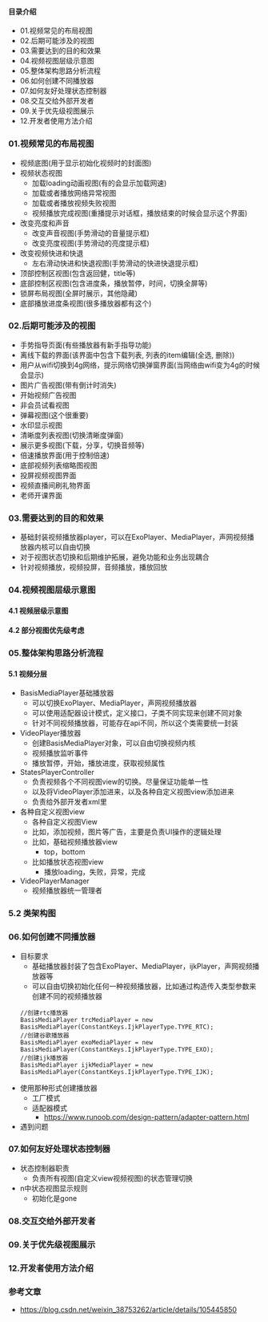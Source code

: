 #### 目录介绍
- 01.视频常见的布局视图
- 02.后期可能涉及的视图
- 03.需要达到的目的和效果
- 04.视频视图层级示意图
- 05.整体架构思路分析流程
- 06.如何创建不同播放器
- 07.如何友好处理状态控制器
- 08.交互交给外部开发者
- 09.关于优先级视图展示
- 12.开发者使用方法介绍



### 01.视频常见的布局视图
- 视频底图(用于显示初始化视频时的封面图)
- 视频状态视图
    - 加载loading动画视图(有的会显示加载网速)
    - 加载或者播放网络异常视图
    - 加载或者播放视频失败视图
    - 视频播放完成视图(重播提示对话框，播放结束的时候会显示这个界面)
- 改变亮度和声音
    - 改变声音视图(手势滑动的音量提示框)
    - 改变亮度视图(手势滑动的亮度提示框)
- 改变视频快进和快退
    - 左右滑动快进和快退视图(手势滑动的快进快退提示框)
- 顶部控制区视图(包含返回健，title等)
- 底部控制区视图(包含进度条，播放暂停，时间，切换全屏等)
- 锁屏布局视图(全屏时展示，其他隐藏)
- 底部播放进度条视图(很多播放器都有这个)



### 02.后期可能涉及的视图
- 手势指导页面(有些播放器有新手指导功能)
- 离线下载的界面(该界面中包含下载列表, 列表的item编辑(全选, 删除))
- 用户从wifi切换到4g网络，提示网络切换弹窗界面(当网络由wifi变为4g的时候会显示)
- 图片广告视图(带有倒计时消失)
- 开始视频广告视图
- 非会员试看视图
- 弹幕视图(这个很重要)
- 水印显示视图
- 清晰度列表视图(切换清晰度弹窗)
- 展示更多视图(下载，分享，切换音频等)
- 倍速播放界面(用于控制倍速)
- 底部视频列表缩略图视图
- 投屏视频视图界面
- 视频直播间刷礼物界面
- 老师开课界面



### 03.需要达到的目的和效果
- 基础封装视频播放器player，可以在ExoPlayer、MediaPlayer，声网视频播放器内核可以自由切换
- 对于视图状态切换和后期维护拓展，避免功能和业务出现耦合
- 针对视频播放，视频投屏，音频播放，播放回放



### 04.视频视图层级示意图
#### 4.1 视频层级示意图


#### 4.2 部分视图优先级考虑




### 05.整体架构思路分析流程
#### 5.1 视频分层
- BasisMediaPlayer基础播放器
    - 可以切换ExoPlayer、MediaPlayer，声网视频播放器
    - 可以使用适配器设计模式，定义接口，子类不同实现来创建不同对象
    - 针对不同视频播放器，可能存在api不同，所以这个类需要统一封装
- VideoPlayer播放器
    - 创建BasisMediaPlayer对象，可以自由切换视频内核
    - 视频播放监听事件
    - 播放暂停，开始，播放进度，获取视频属性
- StatesPlayerController
    - 负责视频各个不同视图view的切换。尽量保证功能单一性
    - 以及将VideoPlayer添加进来，以及各种自定义视图view添加进来
    - 负责给外部开发者xml里
- 各种自定义视图view
    - 各种自定义视图View
    - 比如，添加视频，图片等广告，主要是负责UI操作的逻辑处理
    - 比如，基础视频播放器view
        - top，bottom
    - 比如播放状态视图view
        - 播放loading，失败，异常，完成
- VideoPlayerManager
    - 视频播放器统一管理者


### 5.2 类架构图


### 06.如何创建不同播放器
- 目标要求
    - 基础播放器封装了包含ExoPlayer、MediaPlayer，ijkPlayer，声网视频播放器等
    - 可以自由切换初始化任何一种视频播放器，比如通过构造传入类型参数来创建不同的视频播放器
    ```
    //创建rtc播放器
    BasisMediaPlayer trcMediaPlayer = new BasisMediaPlayer(ConstantKeys.IjkPlayerType.TYPE_RTC);
    //创建谷歌播放器
    BasisMediaPlayer exoMediaPlayer = new BasisMediaPlayer(ConstantKeys.IjkPlayerType.TYPE_EXO);
    //创建ijk播放器
    BasisMediaPlayer ijkMediaPlayer = new BasisMediaPlayer(ConstantKeys.IjkPlayerType.TYPE_IJK);
    ```
- 使用那种形式创建播放器
    - 工厂模式
    - 适配器模式
        - https://www.runoob.com/design-pattern/adapter-pattern.html
- 遇到问题
    


### 07.如何友好处理状态控制器
- 状态控制器职责
    - 负责所有视图(自定义view视频视图)的状态管理切换
- n中状态视图显示规则
    - 初始化是gone


### 08.交互交给外部开发者



### 09.关于优先级视图展示



### 12.开发者使用方法介绍




### 参考文章
- https://blog.csdn.net/weixin_38753262/article/details/105445850



